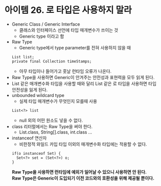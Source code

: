 # 아이템 26. 로 타입은 사용하지 말라

- Generic Class / Generic Interface
  - 클래스와 인터페이스 선언에 타입 매개변수가 쓰이는 것
  - Generic type 이라고 함
- Raw Type
  - Generic type에서 type parameter를 전혀 사용하지 않을 때
  ```
  List list;
  private final Collection timeStamps;
  ```
  - 아무 타입이나 들어가고 훗날 런타임 오류가 나온다.
- Raw Type을 사용하면 Generic이 안겨주는 안전성과 표현력을 모두 읽게 된다.
- List<Object> 같은 매개변수화 타입을 사용할 때와 달리 List 같은 로 타입을 사용하면 타입 안전성을 잃게 된다.
- unbounded wildcard type
  - 실제 타입 매개변수가 무엇인지 모를때 사용
  ```
  List<?> list
  ```
  - null 외의 어떤 원소도 넣을 수 없다.
- class 리터럴에서는 Raw Type을 써야 한다.
  - List.class, String[].class, int.class ...
- instanceof 연산자
  - 비한정적 와일드 카입 타입 이외의 매개변수화 타입에는 적용할 수 없다.
  ```
  if(o instanceof Set) {
    Set<?> set = (Set<?>) o;
  }
  ```
**Raw Type을 사용하면 런타임에 예외가 일어날 수 있으니 사용하면 안 된다.<br>**
**Raw Type은 Generic이 도입되기 이전 코드와의 호환성을 위해 제공될 뿐이다.<br>**
